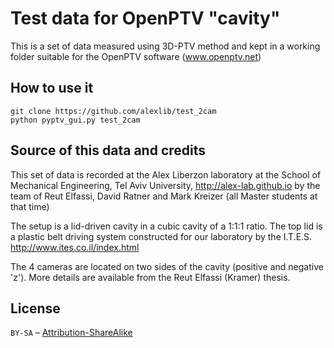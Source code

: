 # Test data for OpenPTV "cavity"

This is a set of data measured using 3D-PTV method and kept in a working folder suitable
for the OpenPTV software (www.openptv.net)

## How to use it

    git clone https://github.com/alexlib/test_2cam
    python pyptv_gui.py test_2cam
    

## Source of this data and credits

This set of data is recorded at the Alex Liberzon laboratory at the School of Mechanical 
Engineering, Tel Aviv University, http://alex-lab.github.io by the team of Reut Elfassi, 
David Ratner and Mark Kreizer (all Master students at that time) 

The setup is a lid-driven cavity in a cubic cavity of a 1:1:1 ratio. The top lid is a 
plastic belt driving system constructed for our laboratory by the I.T.E.S. 
http://www.ites.co.il/index.html

The 4 cameras are located on two sides of the cavity (positive and negative 'z'). More 
details are available from the Reut Elfassi (Kramer) thesis. 


## License

`BY-SA` – [Attribution-ShareAlike](https://github.com/idleberg/Creative-Commons-Markdown/blob/master/4.0/by-sa.markdown)
